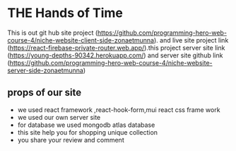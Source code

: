# THE Hands of Time

This is out git hub site project (https://github.com/programming-hero-web-course-4/niche-website-client-side-zonaetmunna). and live site project link (https://react-firebase-private-router.web.app/).this project server site link (https://young-depths-90342.herokuapp.com/)
and server site github link (https://github.com/programming-hero-web-course-4/niche-website-server-side-zonaetmunna)

## props of our site
* we used react framework ,react-hook-form,mui react css frame work
* we used our own server site
* for database we used mongodb atlas database
* this site help you for shopping unique collection
* you share your review and comment 



